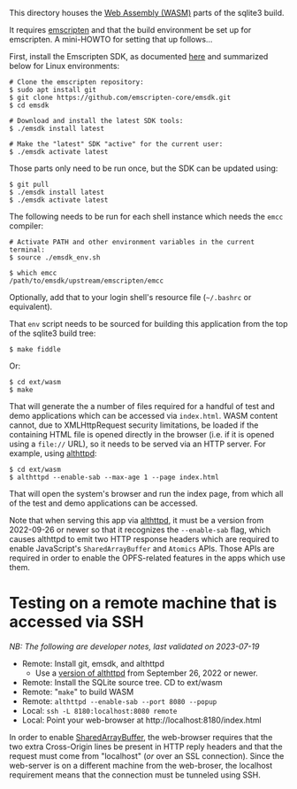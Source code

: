This directory houses the [Web Assembly (WASM)](https://en.wikipedia.org/wiki/WebAssembly)
parts of the sqlite3 build.

It requires [emscripten][] and that the build environment be set up for
emscripten. A mini-HOWTO for setting that up follows...

First, install the Emscripten SDK, as documented
[here](https://emscripten.org/docs/getting_started/downloads.html) and summarized
below for Linux environments:

```
# Clone the emscripten repository:
$ sudo apt install git
$ git clone https://github.com/emscripten-core/emsdk.git
$ cd emsdk

# Download and install the latest SDK tools:
$ ./emsdk install latest

# Make the "latest" SDK "active" for the current user:
$ ./emsdk activate latest
```

Those parts only need to be run once, but the SDK can be updated using:

```
$ git pull
$ ./emsdk install latest
$ ./emsdk activate latest
```

The following needs to be run for each shell instance which needs the
`emcc` compiler:

```
# Activate PATH and other environment variables in the current terminal:
$ source ./emsdk_env.sh

$ which emcc
/path/to/emsdk/upstream/emscripten/emcc
```

Optionally, add that to your login shell's resource file (`~/.bashrc`
or equivalent).

That `env` script needs to be sourced for building this application
from the top of the sqlite3 build tree:

```
$ make fiddle
```

Or:

```
$ cd ext/wasm
$ make
```

That will generate the a number of files required for a handful of
test and demo applications which can be accessed via
`index.html`. WASM content cannot, due to XMLHttpRequest security
limitations, be loaded if the containing HTML file is opened directly
in the browser (i.e. if it is opened using a `file://` URL), so it
needs to be served via an HTTP server.  For example, using
[althttpd][]:

```
$ cd ext/wasm
$ althttpd --enable-sab --max-age 1 --page index.html
```

That will open the system's browser and run the index page, from which
all of the test and demo applications can be accessed.

Note that when serving this app via [althttpd][], it must be a version
from 2022-09-26 or newer so that it recognizes the `--enable-sab`
flag, which causes althttpd to emit two HTTP response headers which
are required to enable JavaScript's `SharedArrayBuffer` and `Atomics`
APIs. Those APIs are required in order to enable the OPFS-related
features in the apps which use them.

# Testing on a remote machine that is accessed via SSH

*NB: The following are developer notes, last validated on 2023-07-19*

  *  Remote: Install git, emsdk, and althttpd
     *  Use a [version of althttpd][althttpd] from
        September 26, 2022 or newer.
  *  Remote: Install the SQLite source tree.  CD to ext/wasm
  *  Remote: "`make`" to build WASM
  *  Remote: `althttpd --enable-sab --port 8080 --popup`
  *  Local:  `ssh -L 8180:localhost:8080 remote`
  *  Local:  Point your web-browser at http://localhost:8180/index.html

In order to enable [SharedArrayBuffer][], the web-browser requires
that the two extra Cross-Origin lines be present in HTTP reply headers
and that the request must come from "localhost" (_or_ over an SSL
connection).  Since the web-server is on a different machine from the
web-broser, the localhost requirement means that the connection must
be tunneled using SSH.


[emscripten]: https://emscripten.org
[althttpd]: https://sqlite.org/althttpd
[SharedArrayBuffer]: https://developer.mozilla.org/en-US/docs/Web/JavaScript/Reference/Global_Objects/SharedArrayBuffer
